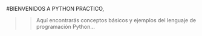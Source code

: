 #BIENVENIDOS A PYTHON PRACTICO,
> > Aquí encontrarás conceptos básicos y ejemplos del lenguaje de programación Python...